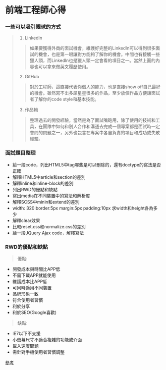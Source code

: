 # 前端工程師心得  



### 一些可以吸引眼球的方式

> 1. LinkedIn 
>> 如果要獲得外商的面試機會，維護好完整的LinkedIn可以得到很多面試的機會，也是第一眼讓對方能夠了解你的機會。中間也有接觸一些獵人頭，而LinkedIn也是獵人頭一定會看的項目之一。當然上面的內容也可以拿來做英文履歷使用。
> 2. GitHub 
>> 對於工程師，這直接代表你個人的能力，也是直接show off自己最好的機會。雖然寫不出多屌星星很多的作品，至少放個作品方便讓面試者了解你的code style和基本技能。
> 3. 作品輯
>> 整理過去的開發經驗，當然是為了面試嘴砲用，除了使用的技術和工具，在團隊中如何和別人合作和溝通去完成一個專案都是面試時一定會問的問題之一，另外也包含在專案中各自負責的項目和成功或失敗經驗。

### 面試題目整理
+ 給一段code，列出HTML5中tag哪些是可以刪除的，還有doctype的寫法是否正確
+ 解釋HTML5中article和section的差別
+ 解釋inline和inline-block的差別
+ 列出RWD的優點和缺點
+ 寫出media在不同裝置中的寫法和解析度
+ 解釋SCSS中minin和extend的差別 
+ width: 320 border:5px margin:5px padding:10px 求width和height各為多少
+ 解釋clear效果
+ 比較reset.css和normalize.css的差別
+ 給一段JQuery Ajax code，解釋寫法

### RWD的優點和缺點

> 優點:
+ 開發成本與時間比APP低
+ 不需下載APP就能使用
+ 維護成本比APP低
+ 可同時適用不同裝置
+ 品牌形象一致
+ 符合使用者習慣
+ 利於分享
+ 利於SEO(Google喜歡)

> 缺點:
+ IE7以下不支援
+ 小螢幕尺寸不適合複雜的功能或介面
+ 載入速度問題
+ 需針對手機使用者習慣調整  

[ 參考 ](https://medium.com/@savemuse/%E5%89%8D%E7%AB%AF%E5%B7%A5%E7%A8%8B%E5%B8%AB-2016%E9%9D%A2%E8%A9%A6%E5%BF%83%E5%BE%97-90681592a671 "參考")